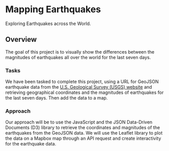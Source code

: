 # Mapping Earthquakes 
Exploring Earthquakes across the World.

## Overview
The goal of this project is to visually show the differences between the magnitudes of earthquakes all over the world for the last seven days.

### Tasks
We have been tasked to complete this project, using a URL for GeoJSON earthquake data from the [U.S. Geological Survey (USGS) website](https://www.usgs.gov/) and retrieving geographical coordinates and the magnitudes of earthquakes for the last seven days. Then add the data to a map.

### Approach
Our approach will be to use the JavaScript and the JSON Data-Driven Documents (D3) library to retrieve the coordinates and magnitudes of the earthquakes from the GeoJSON data. We will use the Leaflet library to plot the data on a Mapbox map through an API request and create interactivity for the earthquake data.


